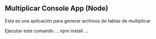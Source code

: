 
## Multiplicar Console App (Node)

Esta es una aplicación para generar archivos de tablas de multiplicar

Ejecutar este comando
...
npm install
...
